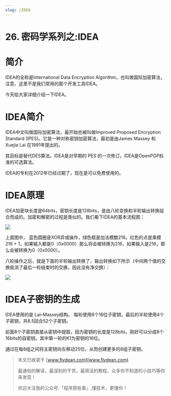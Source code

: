 ```yaml
---
slug: /IDEA
---
```


# 26. 密码学系列之:IDEA



# 简介

IDEA的全称是International Data Encryption Algorithm，也叫做国际加密算法，注意，这里不是我们常用的那个开发工具IDEA。

今天给大家详细介绍一下IDEA。

# IDEA简介

IDEA中文叫做国际加密算法，最开始也被叫做Improved Proposed Encryption Standard (IPES)。它是一种对称密钥加密算法，最初是由James Massey 和 Xuejia Lai 在1991年提出的。

其目标是替代DES算法。IDEA是对早期的 PES 的一次修订。IDEA是OpenPGP标准的可选算法。

IDEA的专利在2012年已经过期了，现在是可以免费使用的。

# IDEA原理

IDEA加密块长度是64bits，密钥长度是128bits，是由八轮变换和半轮输出转换组合而成的。加密和解密的过程是类似的。我们看下IDEA的基本流程图：

![](https://img-blog.csdnimg.cn/20201219191449861.png?x-oss-process=image/watermark,type_ZmFuZ3poZW5naGVpdGk,shadow_0,text_aHR0cDovL3d3dy5mbHlkZWFuLmNvbQ==,size_25,color_8F8F8F,t_70)

上面图中， 蓝色圆圈是XOR异或操作，绿色框是加法模数216。红色的点是乘模216 + 1，如果输入都是0（0x0000）那么将会被转换为216，如果输入是216，那么会被转换为0（0x0000）。

八轮操作之后，就是下面的半轮输出转换了，输出转换如下所示（中间两个值的交换抵消了最后一轮结束时的交换，因此没有净交换）：

![](https://img-blog.csdnimg.cn/2020121919233867.png)

# IDEA子密钥的生成

IDEA使用的是 Lai–Massey结构。 每轮使用6个16位子密钥，最后的半轮使用4个子密钥，共8.5回合52个子密钥。

前面8个子密钥直接从密钥中提取，因为密钥的长度是128bits，刚好可以分成8个16bits的自密钥。其中第一轮的K1为密钥的16位。

通过在每8组之间将主密钥向左移动25位，从而创建更多的8组子密钥。


> 本文已收录于 [www.flydean.com](www.flydean.com)
>
> 最通俗的解读，最深刻的干货，最简洁的教程，众多你不知道的小技巧等你来发现！
> 
> 欢迎关注我的公众号:「程序那些事」,懂技术，更懂你！




